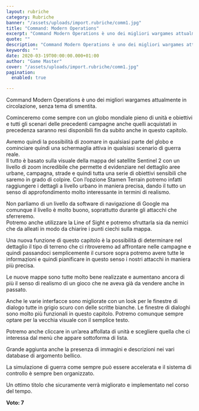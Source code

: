 ```yaml
---
layout: rubriche
category: Rubriche
banner: "/assets/uploads/import.rubriche/comm1.jpg"
title: "Command: Modern Operations"
excerpt: "Command Modern Operations è uno dei migliori wargames attualmente in circolazione, senza tema di smentita. Cominceremo come sempre con un globo mondiale pieno di unità e obiettivi e tutti gli scenari delle precedenti campagne anche quelli acquistati in precedenza saranno resi disponibili fin da subito anche in questo capitolo. Avremo quindi la possibilità di zoomare [&hellip"
quote: ""
description: "Command Modern Operations è uno dei migliori wargames attualmente in circolazione, senza tema di smentita. Cominceremo come sempre con un globo mondiale pieno di unità e obiettivi e tutti gli scenari delle precedenti campagne anche quelli acquistati in precedenza saranno resi disponibili fin da subito anche in questo capitolo. Avremo quindi la possibilità di zoomare [&hellip"
keywords: ""
date: 2020-03-19T00:00:00.000+01:00
author: "Game Master"
cover: "/assets/uploads/import.rubriche/comm1.jpg"
pagination:
  enabled: true

---
```


Command Modern Operations è uno dei migliori wargames attualmente in circolazione, senza tema di smentita.

Cominceremo come sempre con un globo mondiale pieno di unità e obiettivi e tutti gli scenari delle precedenti campagne anche quelli acquistati in precedenza saranno resi disponibili fin da subito anche in questo capitolo.

Avremo quindi la possibilità di zoomare in qualsiasi parte del globo e cominciare quindi una schermaglia attiva in qualsiasi scenario di guerra reale.  
Il tutto è basato sulla visuale della mappa del satellite Sentinel 2 con un livello di zoom incredibile che permette d evidenziare nel dettaglio aree urbane, campagna, strade e quindi tutta una serie di obiettivi sensibili che saremo in grado di colpire. Con l’opzione Stamen Terrain potremo infatti raggiungere i dettagli a livello urbano in maniera precisa, dando il tutto un senso di approfondimento molto interessante in termini di realismo.

Non parliamo di un livello da software di navigazione di Google ma comunque il livello è molto buono, soprattutto durante gli attacchi che sferreremo.  
Potremo anche utilizzare la Line of Sight e potremo sfruttarla sia da nemici che da alleati in modo da chiarire i punti ciechi sulla mappa.

Una nuova funzione di questo capitolo è la possibilità di determinare nel dettaglio il tipo di terreno che ci ritroveremo ad affrontare nelle campagne e quindi passandoci semplicemente il cursore sopra potremo avere tutte le informazioni e quindi pianificare in questo senso i nostri attacchi in maniera più precisa.

Le nuove mappe sono tutte molto bene realizzate e aumentano ancora di più il senso di realismo di un gioco che ne aveva già da vendere anche in passato.

Anche le varie interfacce sono migliorate con un look per le finestre di dialogo tutte in grigio scuro con delle scritte bianche. Le finestre di dialoghi sono molto più funzionali in questo capitolo. Potremo comunque sempre optare per la vecchia visuale con il semplice testo.

Potremo anche cliccare in un’area affollata di unità e scegliere quella che ci interessa dal menù che appare sottoforma di lista.

Grande aggiunta anche la presenza di immagini e descrizioni nei vari database di argomento bellico.

La simulazione di guerra come sempre può essere accelerata e il sistema di controllo è sempre ben organizzato.

Un ottimo titolo che sicuramente verrà migliorato e implementato nel corso del tempo.

**Voto: 7**